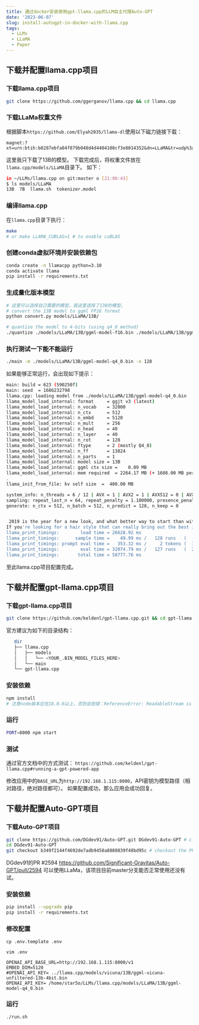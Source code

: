 ```yaml
---
title: 通过docker安装使用gpt-llama.cpp的LLM自主代理Auto-GPT
date: '2023-06-07'
slug: install-autogpt-in-docker-with-llama.cpp
tags:
  - LLMs
  - LLaMA
  - Paper
---
```


## 下载并配置llama.cpp项目

### 下载llama.cpp项目
```bash
git clone https://github.com/ggerganov/llama.cpp && cd llama.cpp
```

### 下载LLaMa权重文件
根据脚本`https://github.com/Elyah2035/llama-dl`使用以下磁力链接下载：
```
magnet:?xt=urn:btih:b8287ebfa04f879b048d4d4404108cf3e8014352&dn=LLaMA&tr=udp%3a%2f%2ftracker.opentrackr.org%3a1337%2fannounce
```
这里我只下载了13B的模型。
下载完成后，将权重文件放在`llama.cpp/models/LLaMA`目录下。
如下：
```bash
in ~/LLMs/llama.cpp on git:master o [21:06:43]
$ ls models/LLaMA
13B  7B  llama.sh  tokenizer.model
```
### 编译llama.cpp
在`llama.cpp`目录下执行：
```bash
make
# or make LLAMA_CUBLAS=1 # to enable cuBLAS
```
### 创建conda虚拟环境并安装依赖包
```bash
conda create -n llamacpp python=3.10
conda activate llama
pip install -r requirements.txt

```

### 生成量化版本模型

```bash
# 这里可以选择自己需要的模型，我这里选择了13B的模型。
# convert the 13B model to ggml FP16 format
python convert.py models/LLaMA/13B/

# quantize the model to 4-bits (using q4_0 method)
./quantize ./models/LLaMA/13B/ggml-model-f16.bin ./models/LLaMA/13B/ggml-model-q4_0.bin q4_0

```
### 执行测试一下能不能运行
```bash
./main -m ./models/LLaMA/13B/ggml-model-q4_0.bin -n 128
```
如果能够正常运行，会出现如下提示：
```bash
main: build = 623 (590250f)
main: seed  = 1686232798
llama.cpp: loading model from ./models/LLaMA/13B/ggml-model-q4_0.bin
llama_model_load_internal: format     = ggjt v3 (latest)
llama_model_load_internal: n_vocab    = 32000
llama_model_load_internal: n_ctx      = 512
llama_model_load_internal: n_embd     = 5120
llama_model_load_internal: n_mult     = 256
llama_model_load_internal: n_head     = 40
llama_model_load_internal: n_layer    = 40
llama_model_load_internal: n_rot      = 128
llama_model_load_internal: ftype      = 2 (mostly Q4_0)
llama_model_load_internal: n_ff       = 13824
llama_model_load_internal: n_parts    = 1
llama_model_load_internal: model size = 13B
llama_model_load_internal: ggml ctx size =    0.09 MB
llama_model_load_internal: mem required  = 2264.17 MB (+ 1608.00 MB per state)
.
llama_init_from_file: kv self size  =  400.00 MB

system_info: n_threads = 6 / 12 | AVX = 1 | AVX2 = 1 | AVX512 = 0 | AVX512_VBMI = 0 | AVX512_VNNI = 0 | FMA = 1 | NEON = 0 | ARM_FMA = 0 | F16C = 1 | FP16_VA = 0 | WASM_SIMD = 0 | BLAS = 0 | SSE3 = 1 | VSX = 0 |
sampling: repeat_last_n = 64, repeat_penalty = 1.100000, presence_penalty = 0.000000, frequency_penalty = 0.000000, top_k = 40, tfs_z = 1.000000, top_p = 0.950000, typical_p = 1.000000, temp = 0.800000, mirostat = 0, mirostat_lr = 0.100000, mirostat_ent = 5.000000
generate: n_ctx = 512, n_batch = 512, n_predict = 128, n_keep = 0


 2019 is the year for a new look, and what better way to start than with a fresh haircut? Whether you are looking for your own personalized cut or something a little more modern, we have the right stylist to achieve your desired look.
If you're looking for a hair style that can really bring out the best in you, look no further than the expertise of our stylists at Fresh Ideas Hair Salon. With over 30 years of experience, you can be certain we will give you a cut that is just right for your face shape and skin tone. We
llama_print_timings:        load time = 26628.92 ms
llama_print_timings:      sample time =    49.99 ms /   128 runs   (    0.39 ms per token)
llama_print_timings: prompt eval time =   353.32 ms /     2 tokens (  176.66 ms per token)
llama_print_timings:        eval time = 32074.79 ms /   127 runs   (  252.56 ms per token)
llama_print_timings:       total time = 58777.76 ms
```
至此llama.cpp项目配置完成。

## 下载并配置gpt-llama.cpp项目
### 下载gpt-llama.cpp项目
```bash
git clone https://github.com/keldenl/gpt-llama.cpp.git && cd gpt-llama.cpp
```
官方建议为如下的目录结构：
```bash
   dir
   ├── llama.cpp
   │   ├── models
   │   │   └── <YOUR_.BIN_MODEL_FILES_HERE>
   │   └── main
   └── gpt-llama.cpp
```
### 安装依赖
```bash
npm install
# 注意node版本应在18.0.0以上，否则会抱错：ReferenceError: ReadableStream is not defined。
```
### 运行
```bash
PORT=8000 npm start
```
### 测试
通过官方文档中的方式测试：
`https://github.com/keldenl/gpt-llama.cpp#running-a-gpt-powered-app`

修改应用中的`BASE_URL`为`http://192.168.1.115:8000`，API密钥为模型路径（相对路径，绝对路径都可）。
如果配置成功，那么应用会成功回复。

## 下载并配置Auto-GPT项目
### 下载Auto-GPT项目

```bash
git clone https://github.com/DGdev91/Auto-GPT.git DGdev91-Auto-GPT # clone DGdev91's fork
cd DGdev91-Auto-GPT
git checkout b349f2144f4692de7adb9458a8888839f48bd95c # checkout the PR change
```
DGdev91的PR #2594 https://github.com/Significant-Gravitas/Auto-GPT/pull/2594 可以使用LLaMa，该项目目前master分支能否正常使用还没有试。

### 安装依赖
```bash
pip install --upgrade pip
pip install -r requirements.txt
```
### 修改配置
```
cp .env.template .env

vim .env
```

```
OPENAI_API_BASE_URL=http://192.168.1.115:8000/v1
EMBED_DIM=5120
#OPENAI_API_KEY= ../llama.cpp/models/vicuna/13B/ggml-vicuna-unfiltered-13b-4bit.bin
OPENAI_API_KEY= /home/star5o/LLMs/llama.cpp/models/LLaMA/13B/ggml-model-q4_0.bin
```
### 运行
```bash
./run.sh